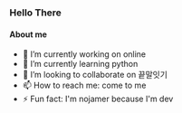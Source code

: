### Hello There

#### About me

- 🔭 I’m currently working on online
- 🌱 I’m currently learning python
- 👯 I’m looking to collaborate on 끝말잇기
- 📫 How to reach me: come to me
- ⚡ Fun fact: I'm nojamer because I'm dev
